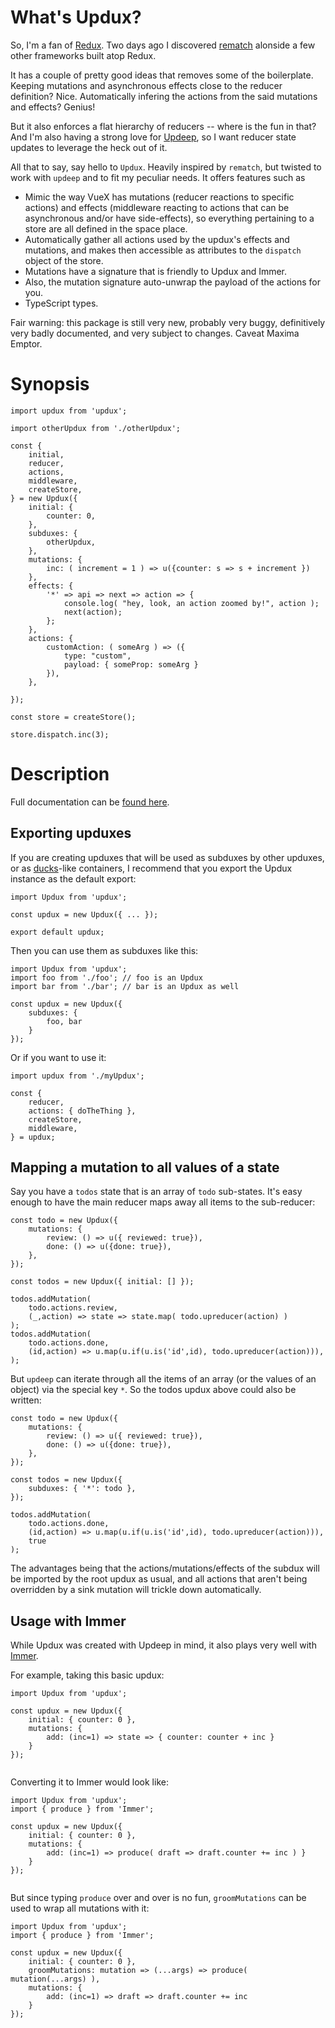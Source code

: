 
# What's Updux?

So, I'm a fan of [Redux](https://redux.js.org). Two days ago I discovered
[rematch](https://rematch.github.io/rematch) alonside a few other frameworks built atop Redux. 

It has a couple of pretty good ideas that removes some of the 
boilerplate. Keeping mutations and asynchronous effects close to the 
reducer definition? Nice. Automatically infering the 
actions from the said mutations and effects? Genius!

But it also enforces a flat hierarchy of reducers -- where
is the fun in that? And I'm also having a strong love for
[Updeep](https://github.com/substantial/updeep), so I want reducer state updates to leverage the heck out of it.

All that to say, say hello to `Updux`. Heavily inspired by `rematch`, but twisted
to work with `updeep` and to fit my peculiar needs. It offers features such as

* Mimic the way VueX has mutations (reducer reactions to specific actions) and
    effects (middleware reacting to actions that can be asynchronous and/or
    have side-effects), so everything pertaining to a store are all defined
    in the space place.
* Automatically gather all actions used by the updux's effects and mutations,
    and makes then accessible as attributes to the `dispatch` object of the
    store.
* Mutations have a signature that is friendly to Updux and Immer.
* Also, the mutation signature auto-unwrap the payload of the actions for you.
* TypeScript types.


Fair warning: this package is still very new, probably very buggy,
definitively very badly documented, and very subject to changes. Caveat
Maxima Emptor.

# Synopsis

```
import updux from 'updux';

import otherUpdux from './otherUpdux';

const {
    initial,
    reducer,
    actions,
    middleware,
    createStore,
} = new Updux({ 
    initial: {
        counter: 0,
    },
    subduxes: {
        otherUpdux,
    },
    mutations: {
        inc: ( increment = 1 ) => u({counter: s => s + increment })
    },
    effects: {
        '*' => api => next => action => {
            console.log( "hey, look, an action zoomed by!", action );
            next(action);
        };
    },
    actions: {
        customAction: ( someArg ) => ({ 
            type: "custom", 
            payload: { someProp: someArg } 
        }),
    },

});

const store = createStore();

store.dispatch.inc(3);
```

# Description

Full documentation can be [found here](https://yanick.github.io/updux/).

## Exporting upduxes

If you are creating upduxes that will be used as subduxes
by other upduxes, or as
[ducks](https://github.com/erikras/ducks-modular-redux)-like containers, I
recommend that you export the Updux instance as the default export:

```
import Updux from 'updux';

const updux = new Updux({ ... });

export default updux;
```


Then you can use them as subduxes like this:

```
import Updux from 'updux';
import foo from './foo'; // foo is an Updux
import bar from './bar'; // bar is an Updux as well

const updux = new Updux({
    subduxes: {
        foo, bar
    }
});
```

Or if you want to use it:

```
import updux from './myUpdux';

const {
    reducer,
    actions: { doTheThing },
    createStore,
    middleware,
} = updux;
```

## Mapping a mutation to all values of a state

Say you have a `todos` state that is an array of `todo` sub-states. It's easy
enough to have the main reducer maps away all items to the sub-reducer:

```
const todo = new Updux({
    mutations: {
        review: () => u({ reviewed: true}),
        done: () => u({done: true}),
    },
});

const todos = new Updux({ initial: [] });

todos.addMutation( 
    todo.actions.review, 
    (_,action) => state => state.map( todo.upreducer(action) )  
);
todos.addMutation(
    todo.actions.done, 
    (id,action) => u.map(u.if(u.is('id',id), todo.upreducer(action))),
);

```

But `updeep` can iterate through all the items of an array (or the values of
an object) via the special key `*`. So the todos updux above could also be
written:

```
const todo = new Updux({
    mutations: {
        review: () => u({ reviewed: true}),
        done: () => u({done: true}),
    },
});

const todos = new Updux({
    subduxes: { '*': todo },
});

todos.addMutation(
    todo.actions.done, 
    (id,action) => u.map(u.if(u.is('id',id), todo.upreducer(action))), 
    true
);
```

The advantages being that the actions/mutations/effects of the subdux will be
imported by the root updux as usual, and all actions that aren't being 
overridden by a sink mutation will trickle down automatically.

## Usage with Immer

While Updux was created with Updeep in mind, it also plays very
well with [Immer](https://immerjs.github.io/immer/docs/introduction).

For example, taking this basic updux:

```
import Updux from 'updux';

const updux = new Updux({
    initial: { counter: 0 },
    mutations: {
        add: (inc=1) => state => { counter: counter + inc } 
    }
});
    
```

Converting it to Immer would look like:


```
import Updux from 'updux';
import { produce } from 'Immer';

const updux = new Updux({
    initial: { counter: 0 },
    mutations: {
        add: (inc=1) => produce( draft => draft.counter += inc ) } 
    }
});
    
```

But since typing `produce` over and over is no fun, `groomMutations`
can be used to wrap all mutations with it:


```
import Updux from 'updux';
import { produce } from 'Immer';

const updux = new Updux({
    initial: { counter: 0 },
    groomMutations: mutation => (...args) => produce( mutation(...args) ),
    mutations: {
        add: (inc=1) => draft => draft.counter += inc 
    }
});
    
```



